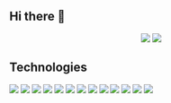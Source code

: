 ## Hi there 👋
<p align="center">
  <a href="https://t.me/vovnet">
    <img src="https://img.shields.io/badge/Telegram-2CA5E0?style=for-the-badge&logo=telegram&logoColor=white" /></a>
  <a href="https://linkedin.com/in/vovnet">
    <img src="https://img.shields.io/badge/LinkedIn-0077B5?style=for-the-badge&logo=linkedin&logoColor=white" /></a>
</p>

## Technologies
<p>
  <img src="https://img.shields.io/badge/javascript-252525?style=for-the-badge&logo=javascript"/>
  <img src="https://img.shields.io/badge/typescript-252525?style=for-the-badge&logo=typescript"/>
  <img src="https://img.shields.io/badge/react-252525?style=for-the-badge&logo=react"/>
  <img src="https://img.shields.io/badge/redux-252525?style=for-the-badge&logo=redux"/>
  <img src="https://img.shields.io/badge/mobx-252525?style=for-the-badge&logo=mobx"/>
  <img src="https://img.shields.io/badge/nextjs-252525?style=for-the-badge&logo=nextjs"/>
  <img src="https://img.shields.io/badge/remix-252525?style=for-the-badge&logo=remix"/>
  <img src="https://img.shields.io/badge/gatsby-252525?style=for-the-badge&logo=gatsby"/>
  <img src="https://img.shields.io/badge/git-252525?style=for-the-badge&logo=git"/>
  <img src="https://img.shields.io/badge/html5-252525?style=for-the-badge&logo=html5"/>
  <img src="https://img.shields.io/badge/webpack-252525?style=for-the-badge&logo=webpack"/>
  <img src="https://img.shields.io/badge/npm-252525?style=for-the-badge&logo=npm"/>
  <img src="https://img.shields.io/badge/jest-252525?style=for-the-badge&logo=jest"/>
</p>



<!--
**vovnet/vovnet** is a ✨ _special_ ✨ repository because its `README.md` (this file) appears on your GitHub profile.

Here are some ideas to get you started:

- 🔭 I’m currently working on ...
- 🌱 I’m currently learning ...
- 👯 I’m looking to collaborate on ...
- 🤔 I’m looking for help with ...
- 💬 Ask me about ...
- 📫 How to reach me: ...
- 😄 Pronouns: ...
- ⚡ Fun fact: ...
-->
